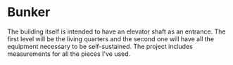 # Bunker
The building itself is intended to have an elevator shaft as an entrance. The first level will be the living quarters and the second one will have all the equipment necessary to be self-sustained. The project includes measurements for all the pieces I've used.
